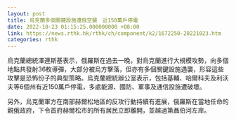 ```yaml
---
layout: post
title: 烏克蘭多個關鍵設施遭俄空襲　近150萬戶停電
date: 2022-10-23 01:15:25.000000000 +08:00
link: https://news.rthk.hk/rthk/ch/component/k2/1672250-20221023.htm
categories: rthk
---
```


烏克蘭總統澤連斯基表示，俄羅斯在過去一晚，對烏克蘭進行大規模攻勢，向多個地點共發射36枚導彈，大部分被烏方擊落，但亦有多個關鍵設施遇襲，形容這些攻擊是恐怖份子的典型策略。烏克蘭總統辦公室表示，包括基輔、哈爾科夫及利沃夫等6個州有近150萬戶停電，多處能源、國防、軍事及通信設施遭破壞。

另外，烏克蘭軍方在南部赫爾松地區的反攻行動持續有進展，俄羅斯在當地任命的親俄政府，下令首府赫爾松市的所有居民立即離開，並越過第聶伯河左岸。
